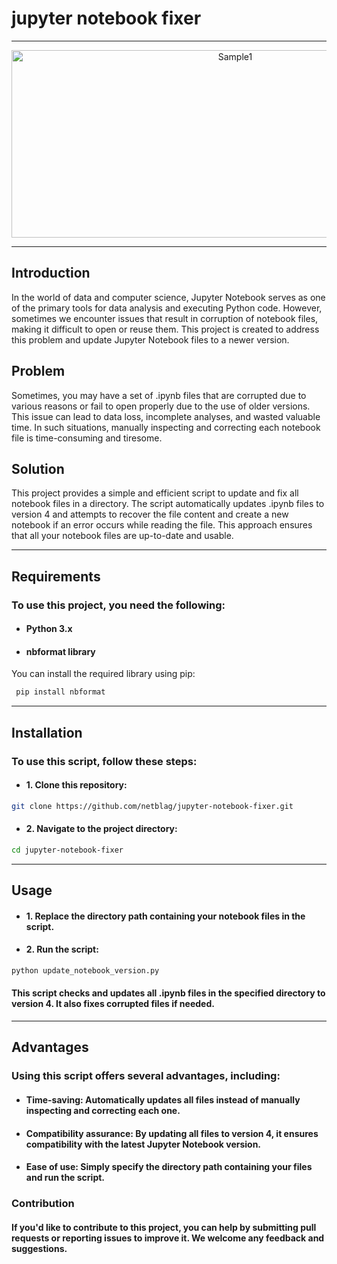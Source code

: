 # jupyter notebook fixer

---
<p align="center">
  <img src="https://i.imgur.com/lalSwBh.png" alt="Sample1" width="700" height="300"/>
</p>

---
## Introduction
In the world of data and computer science, Jupyter Notebook serves as one of the primary tools for data analysis and executing Python code. However, sometimes we encounter issues that result in corruption of notebook files, making it difficult to open or reuse them. This project is created to address this problem and update Jupyter Notebook files to a newer version.

## Problem
Sometimes, you may have a set of .ipynb files that are corrupted due to various reasons or fail to open properly due to the use of older versions. This issue can lead to data loss, incomplete analyses, and wasted valuable time. In such situations, manually inspecting and correcting each notebook file is time-consuming and tiresome.

## Solution
This project provides a simple and efficient script to update and fix all notebook files in a directory. The script automatically updates .ipynb files to version 4 and attempts to recover the file content and create a new notebook if an error occurs while reading the file. This approach ensures that all your notebook files are up-to-date and usable.

---

## Requirements

### To use this project, you need the following:

- #### Python 3.x
- #### nbformat library

You can install the required library using pip:

```sh
 pip install nbformat
```
***
## Installation

### To use this script, follow these steps:

- #### 1. Clone this repository:

```sh
git clone https://github.com/netblag/jupyter-notebook-fixer.git
```

- #### 2. Navigate to the project directory:

```sh
cd jupyter-notebook-fixer
```
***
## Usage

- #### 1. Replace the directory path containing your notebook files in the script.
- #### 2. Run the script:

```sh
python update_notebook_version.py
```

#### This script checks and updates all .ipynb files in the specified directory to version 4. It also fixes corrupted files if needed.
***

## Advantages
### Using this script offers several advantages, including:

- #### Time-saving: Automatically updates all files instead of manually inspecting and correcting each one.

- #### Compatibility assurance: By updating all files to version 4, it ensures compatibility with the latest Jupyter Notebook version.

- #### Ease of use: Simply specify the directory path containing your files and run the script.

### Contribution

#### If you'd like to contribute to this project, you can help by submitting pull requests or reporting issues to improve it. We welcome any feedback and suggestions.







